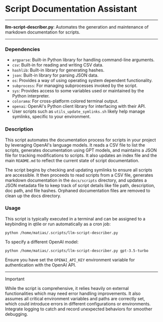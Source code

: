 # Script Documentation Assistant

---

**llm-script-describer.py**: Automates the generation and maintenance of markdown documentation for scripts.

---

### Dependencies

- `argparse`: Built-in Python library for handling command-line arguments.
- `csv`: Built-in for reading and writing CSV data.
- `hashlib`: Built-in library for generating hashes.
- `json`: Built-in library for parsing JSON data.
- `os`: Provides a way of using operating system dependent functionality.
- `subprocess`: For managing subprocesses invoked by the script.
- `sys`: Provides access to some variables used or maintained by the Python interpreter.
- `colorama`: For cross-platform colored terminal output.
- `openai`: OpenAI's Python client library for interfacing with their API.
- User scripts such as `utils_update_symlinks.sh` likely help manage symlinks, specific to your environment.

### Description

This script automates the documentation process for scripts in your project by leveraging OpenAI's language models. It reads a CSV file to list the scripts, generates documentation using GPT models, and maintains a JSON file for tracking modifications to scripts. It also updates an index file and the main `README.md` to reflect the current state of script documentation.

The script begins by checking and updating symlinks to ensure all scripts are accessible. It then proceeds to read scripts from a CSV file, generates markdown documentation in the `docs/scripts` directory, and updates a JSON metadata file to keep track of script details like file path, description, doc path, and file hashes. Orphaned documentation files are removed to clean up the docs directory.

### Usage

This script is typically executed in a terminal and can be assigned to a keybinding in qtile or run automatically as a cron job:

```shell
python /home/matias/.scripts/llm-script-describer.py
```

To specify a different OpenAI model:

```shell
python /home/matias/.scripts/llm-script-describer.py gpt-3.5-turbo
```

Ensure you have set the `OPENAI_API_KEY` environment variable for authentication with the OpenAI API.

---

> [!IMPORTANT]
> While the script is comprehensive, it relies heavily on external functionalities which may need error handling improvements. It also assumes all critical environment variables and paths are correctly set, which could introduce errors in different configurations or environments. Integrate logging to catch and record unexpected behaviors for smoother debugging.